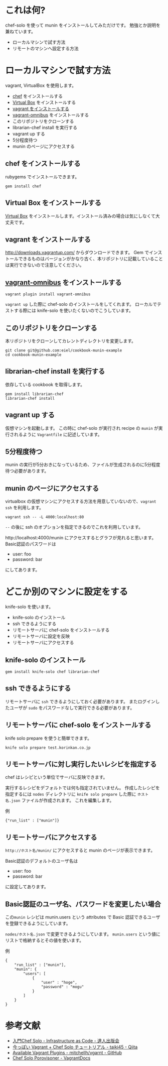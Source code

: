 # これは何?

chef-solo を使って munin をインストールしてみただけです。
勉強とか説明を兼ねています。

* ローカルマシンで試す方法
* リモートのマシンへ設定する方法

# ローカルマシンで試す方法

vagrant, VirtualBox を使用します。

* [chef](http://www.opscode.com/chef/) をインストールする
* [Virtual Box](https://www.virtualbox.org/) をインストールする
* [vagrant をインストールする](http://www.vagrantup.com)
* [vagrant-omnibus](https://github.com/schisamo/vagrant-omnibus) をインストールする
* このリポジトリをクローンする
* librarian-chef install を実行する
* vagrant up する
* 5分程度待つ
* munin のページにアクセスする


## chef をインストールする

rubygems でインストールできます。

```
gem install chef
```

## Virtual Box をインストールする

[Virtual Box](https://www.virtualbox.org/) をインストールします。インストール済みの場合は気にしなくて大丈夫です。

## vagrant をインストールする

http://downloads.vagrantup.com/ からダウンロードできます。
Gem でインストールできるものはバージョンがかなり古く、本リポジトリに記載していることは実行できないので注意してください。


## [vagrant-omnibus](https://github.com/schisamo/vagrant-omnibus) をインストールする

```
vagrant plugin install vagrant-omnibus
```

`vagrant up` した際に chef-solo のインストールをしてくれます。
ローカルでテストする際には knife-solo を使いたくないのでこうしています。


## このリポジトリをクローンする

本リポジトリをクローンしてカレントディレクトリを変更します。

```
git clone git@github.com:eiel/cookbook-munin-example
cd cookbook-munin-example
```


## librarian-chef install を実行する

依存している cookbook を取得します。

```
gem install librarian-chef
librarian-chef install
```


## vagrant up する

仮想マシンを起動します。
この時に chef-solo が実行され recipe の `munin` が実行されるように `Vagrantfile` に記述しています。


## 5分程度待つ

munin の実行が5分おきになっているため、ファイルが生成されるのに5分程度待つ必要があります。

## munin のページにアクセスする

virtualbox の仮想マシンにアクセスする方法を用意していないので、`vagrant ssh` を利用します。

```
vagrant ssh -- -L 4000:localhost:80
```

`--` の後に ssh のオプションを指定できるのでこれを利用しています。

http://localhost:4000/munin にアクセスするとグラフが見れると思います。
Basic認証のパスワードは

* user: foo
* password: bar

にしてあります。


# どこか別のマシンに設定をする

knife-solo を使います。

* knife-solo のインストール
* ssh できるようにする
* リモートサーバに chef-solo をインストールする
* リモートサーバに設定を反映
* リモートサーバにアクセスする

## knife-solo のインストール

```
gem install knife-solo chef librarian-chef
```

## ssh できるようにする

リモートサーバに `ssh` できるようにしておく必要があります。
またログインしたユーザが `sudo` をパスワードなしで実行できる必要があります。


## リモートサーバに chef-solo をインストールする

knife solo prepare を使うと簡単できます。

```
knife solo prepare test.korinkan.co.jp
```

## リモートサーバに対し実行したいレシピを指定する

chef はレシピという単位でサーバに反映できます。

実行するレシピをデフォルトでは何も指定されていません。
作成したレシピを指定するには `nodes` ディレクトリに `knife solo prepare` した際に `ホスト名.json` ファイルが作成されます。
これを編集します。

例

```
{"run_list" : ["munin"]}
```

## リモートサーバにアクセスする

`http://ホスト名/munin/` にアクセスすると munin のページが表示できます。

Basic認証のデフォルトのユーザ名は

* user: foo
* password: bar

に設定してあります。

## Basic認証のユーザ名、パスワードを変更したい場合

この`munin` レシピは munin.users という attributes で Basic 認証できるユーザを登録できるようにしています。

`nodes/ホスト名.json` で変更できるようにしています。
`munin.users` という値にリストで格納するとその値を使います。

例

```
{
    "run_list" : ["munin"],
    "munin": {
        "users": [
            {
                "user" : "hoge",
                "password" : "mogu"
            }
        ]
    }
}
```

# 参考文献

* [入門Chef Solo - Infrastructure as Code - 達人出版会](http://tatsu-zine.com/books/chef-solo)
* [今っぽい Vagrant + Chef Solo チュートリアル - taiki45 - Qiita](http://qiita.com/taiki45/items/b46a2f32248720ec2bae)
* [Available Vagrant Plugins - mitchellh/vgarnt - GitHub](https://github.com/mitchellh/vagrant/wiki/Available-Vagrant-Plugins)
* [Chef Solo Porovisoner - VagrantDocs](http://docs.vagrantup.com/v2/provisioning/chef_solo.html)
